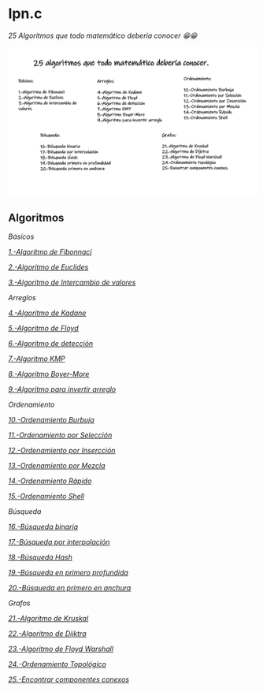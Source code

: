 # Ipn.c

_25 Algoritmos que todo matemático debería conocer 😁😁_

<img src=/00.-Sources/Images/25.png alt="#"/>

## Algoritmos

_Básicos_

_[1.-Algoritmo de Fibonnaci](https://github.com/Jonas-Lara/IPN-CS/blob/master/09.-Recursi%C3%B3n/02-Fibonacci.c)_

_[2.-Algoritmo de Euclides](https://github.com/Jonas-Lara/Ipn.c/blob/master/04.-Algoritmos-Es%C3%A1u/07-Mcd.c)_

_[3.-Algoritmo de Intercambio de valores](https://github.com/Jonas-Lara/IPN-CS/blob/master/05.-HowTo/02-Intercambio-de-valores.c)_

_Arreglos_

_[4.-Algoritmo de Kadane]()_

_[5.-Algoritmo de Floyd]()_

_[6.-Algoritmo de detección]()_

_[7.-Algoritmo KMP]()_

_[8.-Algoritmo Boyer-More]()_

_[9.-Algoritmo para invertir arreglo](https://github.com/Jonas-Lara/IPN-CS/blob/master/05.-HowTo/04-Invertir-Vector.c)_

_Ordenamiento_

_[10.-Ordenamiento Burbuja](https://github.com/Jonas-Lara/IPN-CS/blob/master/10.-Algoritmos/06.-Ordenamiento/01-Ordenamiento-Burbuja.c)_

_[11.-Ordenamiento por Selección](https://github.com/Jonas-Lara/IPN-CS/blob/master/10.-Algoritmos/06.-Ordenamiento/03-Ordenamiento-por-Selecci%C3%B3n.c)_

_[12.-Ordenamiento por Insercción](https://github.com/Jonas-Lara/IPN-CS/blob/master/10.-Algoritmos/06.-Ordenamiento/02-Ordenamiento-por-Insercci%C3%B3n.c)_

_[13.-Ordenamiento por Mezcla](https://github.com/Jonas-Lara/IPN-CS/blob/master/10.-Algoritmos/06.-Ordenamiento/04-Ordenamiento-por-Mezcla.c)_

_[14.-Ordenamiento Rápido](https://github.com/Jonas-Lara/IPN-CS/blob/master/10.-Algoritmos/06.-Ordenamiento/05-Ordenamiento-R%C3%A1pido.c)_

_[15.-Ordenamiento Shell](https://github.com/Jonas-Lara/IPN-CS/blob/master/10.-Algoritmos/06.-Ordenamiento/06-Ordenamiento-Shell.c)_

_Búsqueda_

_[16.-Búsqueda binaria](https://github.com/Jonas-Lara/IPN-CS/blob/master/10.-Algoritmos/07.-B%C3%BAsqueda/02-B%C3%BAsqueda-Binaria.c)_

_[17.-Búsqueda por interpolación](https://github.com/Jonas-Lara/IPN-CS/blob/master/10.-Algoritmos/07.-B%C3%BAsqueda/03-B%C3%BAsqueda-por-Interpolaci%C3%B3n.c)_

_[18.-Búsqueda Hash](https://github.com/Jonas-Lara/IPN-CS/blob/master/10.-Algoritmos/07.-B%C3%BAsqueda/04-B%C3%BAsqueda-Hash.c)_

_[19.-Búsqueda en primero profundida]()_

_[20.-Búsqueda en primero en anchura]()_

_Grafos_

_[21.-Algoritmo de Kruskal]()_

_[22.-Algoritmo de Dijktra]()_

_[23.-Algoritmo de Floyd Warshall]()_

_[24.-Ordenamiento Topológico]()_

_[25.-Encontrar componentes conexos](https://github.com/Jonas-Lara/IPN-CS/blob/master/12.-Algoritmos-DrEsa%C3%BA-2/Algoritmos/18-ETS-grafito.c)_

